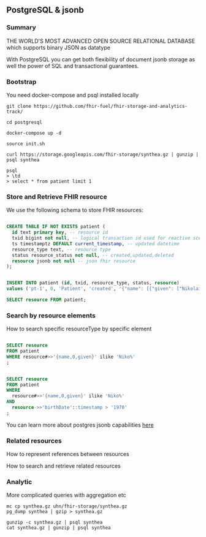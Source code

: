 ## PostgreSQL & jsonb

### Summary


THE WORLD'S MOST ADVANCED OPEN SOURCE RELATIONAL DATABASE
which supports binary JSON as datatype

With PostgreSQL you can 
get both flexibility of document jsonb storage 
as well the power of SQL and transactional guarantees.



### Bootstrap

You need docker-compose
and psql installed locally 


```
git clone https://github.com/fhir-fuel/fhir-storage-and-analytics-track/

cd postgresql

docker-compose up -d

source init.sh

curl https://storage.googleapis.com/fhir-storage/synthea.gz | gunzip | psql synthea

psql 
> \td
> select * from patient limit 1
```


### Store and Retrieve FHIR resource


We use the following schema to store FHIR resources:


```sql

CREATE TABLE IF NOT EXISTS patient (
  id text primary key, -- resource id 
  txid bigint not null, -- logical transaction id used for reactive scenarios
  ts timestamptz DEFAULT current_timestamp, -- updated datetime
  resource_type text, -- resource type
  status resource_status not null, -- created,updated,deleted
  resource jsonb not null -- json fhir resource
);


INSERT INTO patient (id, txid, resource_type, status, resource) 
values ('pt-1', 0, 'Patient', 'created', '{"name": [{"given": ["Nikolai"]}]}');

SELECT resource FROM patient;

```

### Search by resource elements

How to search specific resourceType by specific element


```sql

SELECT resource 
FROM patient
WHERE resource#>>'{name,0,given}' ilike 'Niko%'
;


SELECT resource 
FROM patient
WHERE 
  resource#>>'{name,0,given}' ilike 'Niko%'
AND 
  resource->>'birthDate'::timestamp > '1970'
;

```

You can learn more about postgres jsonb capabilities [here](https://www.postgresql.org/docs/current/static/functions-json.html)

### Related resources

How to represent references between resources

How to search and retrieve related resources




### Analytic


More complicated queries with aggregation etc


```
mc cp synthea.gz uhn/fhir-storage/synthea.gz
pg_dump synthea | gzip > synthea.gz

gunzip -c synthea.gz | psql synthea
cat synthea.gz | gunzip | psql synthea
```
